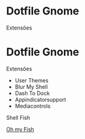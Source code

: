 <h1>Dotfile Gnome</h1>
<p>Extensões</p>
 <h1>Dotfile Gnome</h1>
<p>Extensões</p>
<ul>
<li>User Themes</li>
<li>Blur My Shell</li>
<li>Dash To Dock</li>
<li>Appindicatorsupport</li>
<li>Mediacontrols</li>
</ul>
<p>Shell Fish</p>
<a href="https://github.com/oh-my-fish/oh-my-fish">Oh my Fish</a>
